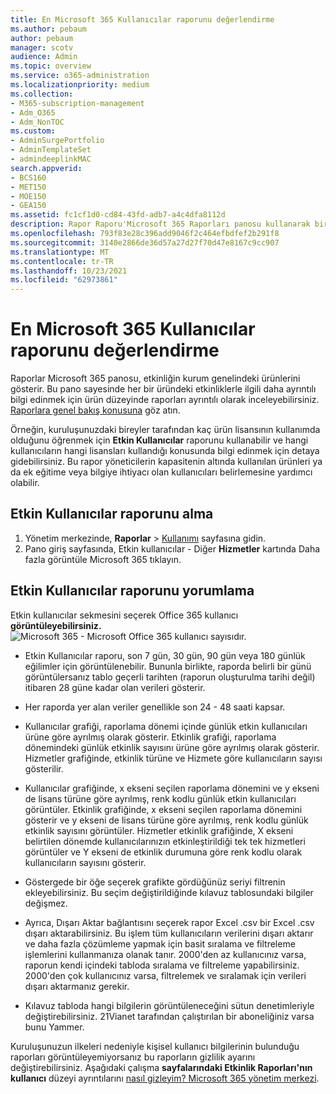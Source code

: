```yaml
---
title: En Microsoft 365 Kullanıcılar raporunu değerlendirme
ms.author: pebaum
author: pebaum
manager: scotv
audience: Admin
ms.topic: overview
ms.service: o365-administration
ms.localizationpriority: medium
ms.collection:
- M365-subscription-management
- Adm_O365
- Adm_NonTOC
ms.custom:
- AdminSurgePortfolio
- AdminTemplateSet
- admindeeplinkMAC
search.appverid:
- BCS160
- MET150
- MOE150
- GEA150
ms.assetid: fc1cf1d0-cd84-43fd-adb7-a4c4dfa8112d
description: Rapor Raporu'Microsoft 365 Raporları panosu kullanarak bir Etkin Kullanıcılar raporunu nasıl Microsoft 365 yönetim merkezi ve kaç ürün lisansının kullanılıyor olduğunu öğrenin.
ms.openlocfilehash: 793f83e28c396add9046f2c464efbdfef2b291f8
ms.sourcegitcommit: 3140e2866de36d57a27d27f70d47e8167c9cc907
ms.translationtype: MT
ms.contentlocale: tr-TR
ms.lasthandoff: 10/23/2021
ms.locfileid: "62973861"
---
```

# <a name="assess-the-microsoft-365-active-users-report"></a>En Microsoft 365 Kullanıcılar raporunu değerlendirme

Raporlar Microsoft 365 panosu, etkinliğin kurum genelindeki ürünlerini gösterir. Bu pano sayesinde her bir üründeki etkinliklerle ilgili daha ayrıntılı bilgi edinmek için ürün düzeyinde raporları ayrıntılı olarak inceleyebilirsiniz. [Raporlara genel bakış konusuna](activity-reports.md) göz atın.
  
Örneğin, kuruluşunuzdaki bireyler tarafından kaç ürün lisansının kullanımda olduğunu öğrenmek için **Etkin Kullanıcılar** raporunu kullanabilir ve hangi kullanıcıların hangi lisansları kullandığı konusunda bilgi edinmek için detaya gidebilirsiniz. Bu rapor yöneticilerin kapasitenin altında kullanılan ürünleri ya da ek eğitime veya bilgiye ihtiyacı olan kullanıcıları belirlemesine yardımcı olabilir. 

## <a name="how-to-get-to-the-active-users-report"></a>Etkin Kullanıcılar raporunu alma

1. Yönetim merkezinde, **Raporlar** \> <a href="https://go.microsoft.com/fwlink/p/?linkid=2074756" target="_blank">Kullanımı</a> sayfasına gidin. 
2. Pano giriş sayfasında, Etkin kullanıcılar - Diğer **Hizmetler** kartında Daha fazla görüntüle Microsoft 365 tıklayın.

## <a name="interpret-the-active-users-report"></a>Etkin Kullanıcılar raporunu yorumlama

Etkin kullanıcılar sekmesini seçerek Office 365 kullanıcı **görüntüleyebilirsiniz.**<br/>![Microsoft 365 - Microsoft Office 365 kullanıcı sayısıdır.](../../media/56fe2e54-76ad-49e5-886f-1344c2697258.png)

- Etkin Kullanıcılar raporu, son 7 gün, 30 gün, 90 gün veya 180 günlük eğilimler için görüntülenebilir. Bununla birlikte, raporda belirli bir günü görüntülersanız tablo geçerli tarihten (raporun oluşturulma tarihi değil) itibaren 28 güne kadar olan verileri gösterir.

- Her raporda yer alan veriler genellikle son 24 - 48 saati kapsar.

- Kullanıcılar grafiği, raporlama dönemi içinde günlük etkin kullanıcıları ürüne göre ayrılmış olarak gösterir.
Etkinlik grafiği, raporlama dönemindeki günlük etkinlik sayısını ürüne göre ayrılmış olarak gösterir.
Hizmetler grafiğinde, etkinlik türüne ve Hizmete göre kullanıcıların sayısı gösterilir.

- Kullanıcılar grafiğinde, x ekseni seçilen raporlama dönemini ve y ekseni de lisans türüne göre ayrılmış, renk kodlu günlük etkin kullanıcıları görüntüler.
Etkinlik grafiğinde, x ekseni seçilen raporlama dönemini gösterir ve y ekseni de lisans türüne göre ayrılmış, renk kodlu günlük etkinlik sayısını görüntüler.
Hizmetler etkinlik grafiğinde, X ekseni belirtilen dönemde kullanıcılarınızın etkinleştirildiği tek tek hizmetleri görüntüler ve Y ekseni de etkinlik durumuna göre renk kodlu olarak kullanıcıların sayısını gösterir.

- Göstergede bir öğe seçerek grafikte gördüğünüz seriyi filtrenin ekleyebilirsiniz. Bu seçim değiştirildiğinde kılavuz tablosundaki bilgiler değişmez.

- Ayrıca, Dışarı Aktar bağlantısını seçerek rapor Excel .csv bir Excel .csv dışarı aktarabilirsiniz. Bu işlem tüm kullanıcıların verilerini dışarı aktarır ve daha fazla çözümleme yapmak için basit sıralama ve filtreleme işlemlerini kullanmanıza olanak tanır. 2000'den az kullanıcınız varsa, raporun kendi içindeki tabloda sıralama ve filtreleme yapabilirsiniz. 2000'den çok kullanıcınız varsa, filtrelemek ve sıralamak için verileri dışarı aktarmanız gerekir.

- Kılavuz tabloda hangi bilgilerin görüntüleneceğini sütun denetimleriyle değiştirebilirsiniz.
21Vianet tarafından çalıştırılan bir aboneliğiniz varsa bunu Yammer.



Kuruluşunuzun ilkeleri nedeniyle kişisel kullanıcı bilgilerinin bulunduğu raporları görüntüleyemiyorsanız bu raporların gizlilik ayarını değiştirebilirsiniz. Aşağıdaki çalışma **sayfalarındaki Etkinlik Raporları'nın kullanıcı** düzeyi ayrıntılarını [nasıl gizleyim? Microsoft 365 yönetim merkezi](activity-reports.md).  
